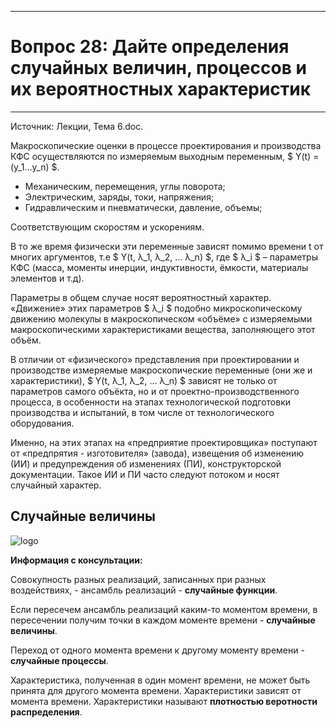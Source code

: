 ___
# Вопрос 28: Дайте определения случайных величин, процессов и их вероятностных характеристик
___

Источник: Лекции, Тема 6.doc.

Макроскопические оценки в процессе проектирования и производства	 КФС осуществляются по измеряемым выходным переменным, $ Y(t) = (y_1…y_n) $.
- Механическим, перемещения, углы поворота;
- Электрическим, заряды, токи, напряжения;
- Гидравлическим и пневматически, давление, объемы;

Соответствующим скоростям и ускорениям.

В то же время физически эти переменные зависят помимо времени t от многих аргументов, т.е $ Y(t, λ_1, λ_2, … λ_n) $, где $ λ_i $ – параметры КФС (масса, моменты инерции, индуктивности, ёмкости, материалы элементов и т.д).

Параметры в общем случае носят вероятностный характер. «Движение» этих параметров $ λ_i $ подобно микроскопическому движению молекулы в макроскопическом «объёме» с измеряемыми макроскопическими характеристиками вещества, заполняющего этот объём. 

В отличии от «физического» представления при проектировании и производстве измеряемые макроскопические переменные (они же и характеристики), $ Y(t, λ_1, λ_2, … λ_n) $ зависят не только от параметров самого объёкта, но и от проектно-производственного процесса, в особенности на этапах технологической подготовки производства и испытаний, в том числе от технологического оборудования.

Именно, на этих этапах на «предприятие проектировщика» поступают от «предпрятия - изготовителя» (завода), извещения об изменению (ИИ) и предупреждения об изменениях (ПИ), конструкторской документации. Такое ИИ и ПИ часто следуют потоком и носят случайный характер.


## Случайные величины

![logo](../resources/imgs/28-0.jpg)

**Информация с консультации:**

Совокупность разных реализаций, записанных при разных воздействиях, - ансамбль реализаций - **случайные функции**.

Если пересечем ансамбль реализаций каким-то моментом времени, в пересечении получим точки в каждом моменте времени - **случайные величины**.

Переход от одного момента времени к другому моменту времени - **случайные процессы**.

Характеристика, полученная в один момент времени, не может быть принята для другого момента времени. Характеристики зависят от момента времени.
Характеристики называют **плотностью веротности распределения**. 
